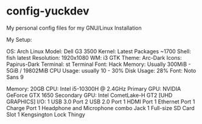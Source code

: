 # config-yuckdev
My personal config files for my GNU/Linux Installation

My Setup:

OS: Arch Linux
Model: Dell G3 3500
Kernel: Latest
Packages ~1700
Shell: fish latest
Resolution: 1920x1080
WM: i3
GTK Theme: Arc-Dark
Icons: Papirus-Dark
Terminal: st
Terminal Font: Hack
Memory: Usually 300MiB - 5GiB / 19802MiB
CPU Usage: usually 10 - 30%
Disk Usage: 28%
Font: Noto Sans 9

Memory: 20GB
CPU: Intel i5-10300H @ 2.4GHz
Primary GPU: NVIDIA GeForce GTX 1650
Secondary GPU: Intel CometLake-H GT2 [UHD GRAPHICS]
I/O: 
  1 USB 3.0 Port
  2 USB 2.0 Port
  1 HDMI Port
  1 Ethernet Port
  1 Charge Port
  1 Headphone and Microphone combo Jack
  1 Full-size SD Card Slot
  1 Kengsington Lock Thingy
